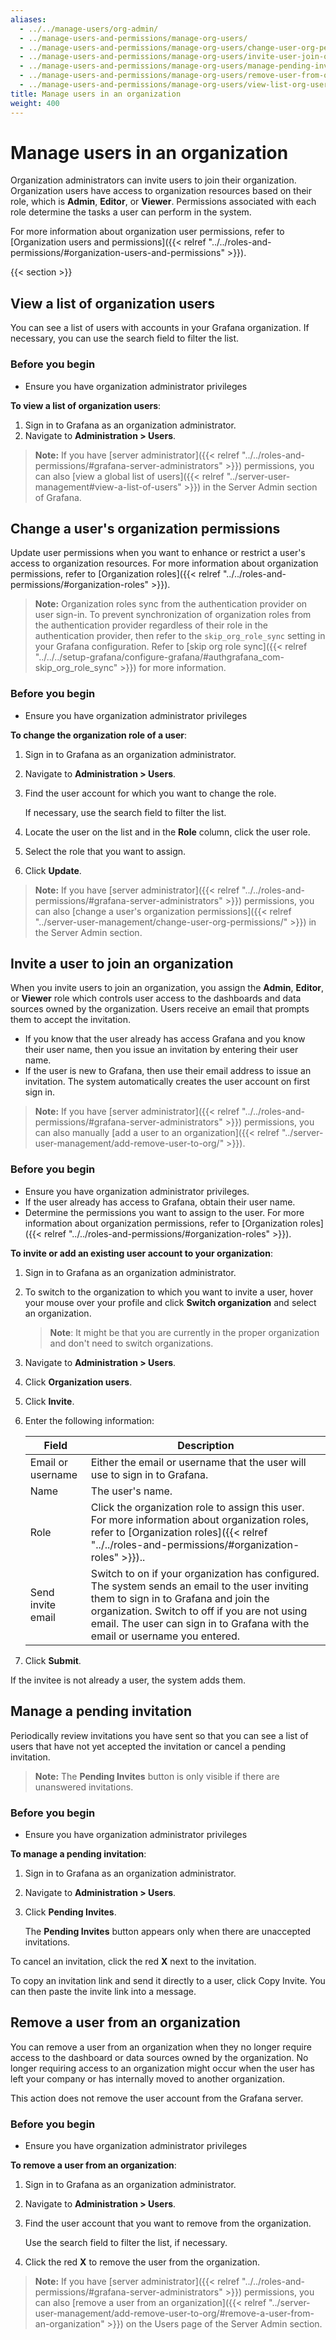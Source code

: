 ```yaml
---
aliases:
  - ../../manage-users/org-admin/
  - ../manage-users-and-permissions/manage-org-users/
  - ../manage-users-and-permissions/manage-org-users/change-user-org-permissions/
  - ../manage-users-and-permissions/manage-org-users/invite-user-join-org/
  - ../manage-users-and-permissions/manage-org-users/manage-pending-invites/
  - ../manage-users-and-permissions/manage-org-users/remove-user-from-org/
  - ../manage-users-and-permissions/manage-org-users/view-list-org-users/
title: Manage users in an organization
weight: 400
---
```


# Manage users in an organization

Organization administrators can invite users to join their organization. Organization users have access to organization resources based on their role, which is **Admin**, **Editor**, or **Viewer**. Permissions associated with each role determine the tasks a user can perform in the system.

For more information about organization user permissions, refer to [Organization users and permissions]({{< relref "../../roles-and-permissions/#organization-users-and-permissions" >}}).

{{< section >}}

## View a list of organization users

You can see a list of users with accounts in your Grafana organization. If necessary, you can use the search field to filter the list.

### Before you begin

- Ensure you have organization administrator privileges

**To view a list of organization users**:

1. Sign in to Grafana as an organization administrator.
1. Navigate to **Administration > Users**.

> **Note:** If you have [server administrator]({{< relref "../../roles-and-permissions/#grafana-server-administrators" >}}) permissions, you can also [view a global list of users]({{< relref "../server-user-management#view-a-list-of-users" >}}) in the Server Admin section of Grafana.

## Change a user's organization permissions

Update user permissions when you want to enhance or restrict a user's access to organization resources. For more information about organization permissions, refer to [Organization roles]({{< relref "../../roles-and-permissions/#organization-roles" >}}).

> **Note:** Organization roles sync from the authentication provider on user sign-in. To prevent synchronization of organization roles from the authentication provider regardless of their role in the authentication provider, then refer to the `skip_org_role_sync` setting in your Grafana configuration. Refer to [skip org role sync]({{< relref "../../../setup-grafana/configure-grafana/#authgrafana_com-skip_org_role_sync" >}}) for more information.

### Before you begin

- Ensure you have organization administrator privileges

**To change the organization role of a user**:

1. Sign in to Grafana as an organization administrator.
1. Navigate to **Administration > Users**.
1. Find the user account for which you want to change the role.

   If necessary, use the search field to filter the list.

1. Locate the user on the list and in the **Role** column, click the user role.
1. Select the role that you want to assign.
1. Click **Update**.

> **Note:** If you have [server administrator]({{< relref "../../roles-and-permissions/#grafana-server-administrators" >}}) permissions, you can also [change a user's organization permissions]({{< relref "../server-user-management/change-user-org-permissions/" >}}) in the Server Admin section.

## Invite a user to join an organization

When you invite users to join an organization, you assign the **Admin**, **Editor**, or **Viewer** role which controls user access to the dashboards and data sources owned by the organization. Users receive an email that prompts them to accept the invitation.

- If you know that the user already has access Grafana and you know their user name, then you issue an invitation by entering their user name.
- If the user is new to Grafana, then use their email address to issue an invitation. The system automatically creates the user account on first sign in.

> **Note:** If you have [server administrator]({{< relref "../../roles-and-permissions/#grafana-server-administrators" >}}) permissions, you can also manually [add a user to an organization]({{< relref "../server-user-management/add-remove-user-to-org/" >}}).

### Before you begin

- Ensure you have organization administrator privileges.
- If the user already has access to Grafana, obtain their user name.
- Determine the permissions you want to assign to the user. For more information about organization permissions, refer to [Organization roles]({{< relref "../../roles-and-permissions/#organization-roles" >}}).

**To invite or add an existing user account to your organization**:

1. Sign in to Grafana as an organization administrator.
1. To switch to the organization to which you want to invite a user, hover your mouse over your profile and click **Switch organization** and select an organization.

   > **Note**: It might be that you are currently in the proper organization and don't need to switch organizations.

1. Navigate to **Administration > Users**.
1. Click **Organization users**.
1. Click **Invite**.
1. Enter the following information:

   | Field             | Description                                                                                                                                                                                                                                                              |
   | ----------------- | ------------------------------------------------------------------------------------------------------------------------------------------------------------------------------------------------------------------------------------------------------------------------ |
   | Email or username | Either the email or username that the user will use to sign in to Grafana.                                                                                                                                                                                               |
   | Name              | The user's name.                                                                                                                                                                                                                                                         |
   | Role              | Click the organization role to assign this user. For more information about organization roles, refer to [Organization roles]({{< relref "../../roles-and-permissions/#organization-roles" >}})..                                                                        |
   | Send invite email | Switch to on if your organization has configured. The system sends an email to the user inviting them to sign in to Grafana and join the organization. Switch to off if you are not using email. The user can sign in to Grafana with the email or username you entered. |

1. Click **Submit**.

If the invitee is not already a user, the system adds them.

## Manage a pending invitation

Periodically review invitations you have sent so that you can see a list of users that have not yet accepted the invitation or cancel a pending invitation.

> **Note:** The **Pending Invites** button is only visible if there are unanswered invitations.

### Before you begin

- Ensure you have organization administrator privileges

**To manage a pending invitation**:

1. Sign in to Grafana as an organization administrator.
1. Navigate to **Administration > Users**.
1. Click **Pending Invites**.

   The **Pending Invites** button appears only when there are unaccepted invitations.

To cancel an invitation, click the red **X** next to the invitation.

To copy an invitation link and send it directly to a user, click Copy Invite. You can then paste the invite link into a message.

## Remove a user from an organization

You can remove a user from an organization when they no longer require access to the dashboard or data sources owned by the organization. No longer requiring access to an organization might occur when the user has left your company or has internally moved to another organization.

This action does not remove the user account from the Grafana server.

### Before you begin

- Ensure you have organization administrator privileges

**To remove a user from an organization**:

1. Sign in to Grafana as an organization administrator.
1. Navigate to **Administration > Users**.
1. Find the user account that you want to remove from the organization.

   Use the search field to filter the list, if necessary.

1. Click the red **X** to remove the user from the organization.

> **Note:** If you have [server administrator]({{< relref "../../roles-and-permissions/#grafana-server-administrators" >}}) permissions, you can also [remove a user from an organization]({{< relref "../server-user-management/add-remove-user-to-org/#remove-a-user-from-an-organization" >}}) on the Users page of the Server Admin section.
